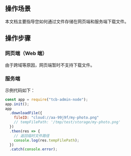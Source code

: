 ## 操作场景

本文档主要指导您如何通过文件存储在网页端和服务端下载文件。

## 操作步骤

### 网页端（Web 端）

由于跨域等原因，网页端暂时不支持下载文件。

### 服务端

示例代码如下：

```javascript
const app = require("tcb-admin-node");
app.init();
app
  .downloadFile({
    fileID: "cloud://aa-99j9f/my-photo.png"
    // tempFilePath: '/tmp/test/storage/my-photo.png'
  })
  .then(res => {
    // 返回临时文件路径
    console.log(res.tempFilePath);
  })
  .catch(console.error);
```
